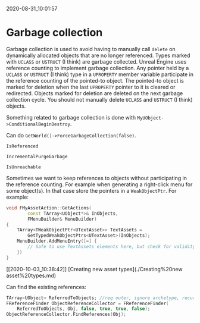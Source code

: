 2020-08-31_10:01:57

# Garbage collection

Garbage collection is used to avoid having to manually call `delete` on dynamically allocated objects that are no longer referenced.
Types marked with `UCLASS` or `USTRUCT` (I think) are garbage collected.
Unreal Engine uses reference counting to implement garbage collection.
Any pointer held by a `UCLASS` or `USTRUCT` (I think) type in a `UPROPERTY` member variable participate in the reference counting of the pointed-to object.
The pointed-to object is marked for deletion when the last `UPROPERTY` pointer to it is cleared or redirected.
Objects marked for deletion are deleted on the next garbage collection cycle.
You should not manually delete `UCLASS` and `USTRUCT` (I think) objects.

Something related to garbage collection is done with `MyUObject->ConditionalBeginDestroy`.

Can do `GetWorld()->ForceGarbageCollection(false)`.

`IsReferenced`

`IncrementalPurgeGarbage`

`IsUnreachable`

Sometimes we want to keep references to objects without participating in the reference counting.
For example when generating a right-click menu for some object(s).
In that case store the pointers in a `WeakObjectPtr`.
For example:
```c++
void FMyAssetAction::GetActions(
        const TArray<UObject*>& InObjects,
        FMenuBuilder& MenuBuilder)
{
    TArray<TWeakObjectPtr<UTextAsset>> TextAssets =
        GetTypedWeakObjectPtrs<UTextAsset>(InObjects);
    MenuBuilder.AddMenuEntry([=] {
        // Safe to use TextAssets elements here, but check for validity first.
    })
}
```

[[2020-10-03_10:38:42]] [Creating new asset types](./Creating%20new asset%20types.md)  

Can find the existing references:
```c++
TArray<UObject> ReferredToObjects; //req outer, ignore archetype, recursive, ignore transient
FReferenceFinder ObjectReferenceCollector = FReferenceFinder(
    ReferredToObjects, Obj, false, true, true, false);
ObjectReferenceCollector.FindReferences(Obj);
```

